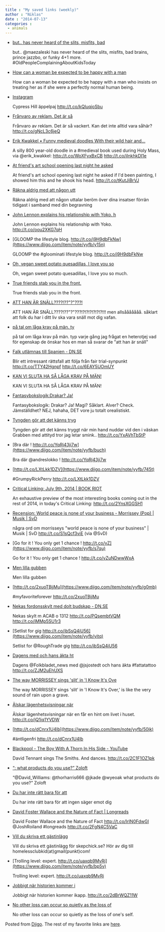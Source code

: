 ```yaml
---
title : "My saved links (weekly)"
author : "Niklas"
date : "2014-07-13"
categories : 
 - animals
---
```


- [but.. has never heard of the slits, misfits, bad](https://www.diigo.com/item/note/yyfb/tvnw)
    
    
    but.. @maezaleski has never heard of the slits, misfits, bad brains, prince jazzbo, or funky 4+1 more. #OldPeopleComplainingAboutKidsToday
    
- [How can a woman be expected to be happy with a man](https://www.diigo.com/item/note/yyfb/m91i)
    
    How can a woman be expected to be happy with a man who insists on treating her as if she were a perfectly normal human being.
    
- [Instagram](http://instagram.com/p/qUjz7wnDRV/)
    
    Cypress Hill äppelpaj http://t.co/kQluqjoSbu
    
- [Frånvaro av reklam. Det är så](https://www.diigo.com/item/note/yyfb/y2k5)
    
    Frånvaro av reklam. Det är så vackert. Kan det inte alltid vara såhär? http://t.co/gNcL3c6jeQ
    
- [Erik Kwakkel • Funny medieval doodles With their wild hair and...](http://erikkwakkel.tumblr.com/post/91070091566/funny-medieval-doodles-with-their-wild-hair-and)
    
    A silly 800 year-old doodle in a #medieval book used during Holy Mass, via @erik\_kwakkel: http://t.co/WoXFyxBxCB http://t.co/iInkhkDI1e
    
    
- [At friend's art school opening last night he asked](https://www.diigo.com/item/note/yyfb/5yuv)
    
    At friend's art school opening last night he asked if I'd been painting, I showed him this and he shook his head. http://t.co/tKutJiBrVJ
    
- [Räkna aldrig med att någon utt](https://www.diigo.com/item/note/yyfb/96sy)
    
    Räkna aldrig med att någon uttalar beröm över dina insatser förrän tidigast i samband med din begravning
    
- [John Lennon explains his relationship with Yoko. h](https://www.diigo.com/item/note/yyfb/wrpa)
    
    John Lennon explains his relationship with Yoko. http://t.co/oou2XKG7qH
    
- [GLOOMP the lifestyle blog. http://t.co/j9H9dbFkNw](https://www.diigo.com/item/note/yyfb/y15n)
    
    
    GLOOMP the #gloominati lifestyle blog. http://t.co/j9H9dbFkNw
    
- [Oh, vegan sweet potato quesadillas, I love you so](https://www.diigo.com/item/note/yyfb/b3yo)
    
    Oh, vegan sweet potato quesadillas, I love you so much.
    
- [True friends stab you in the front.](https://www.diigo.com/item/note/yyfb/hjep)
    
    True friends stab you in the front.
    
- [ATT HAN ÄR SNÄLL????!??"?"???!](https://www.diigo.com/item/note/yyfb/nogd)
    
    ATT HAN ÄR SNÄLL????!??"?"???!?!?!?!?!?!?!!! men allsååååååå. såklart att folk du har i ditt liv ska vara snäll mot dig vafan.
    
- [på tal om låga krav på män. ty](https://www.diigo.com/item/note/yyfb/vd39)
    
    på tal om låga krav på män. typ varje gång jag frågat en heterotjej vad för egenskap de önskar hos en man så svarar de "att han är snäll"
    
- [Falk utlämnas till Spanien - DN.SE](http://mobil.dn.se/nyheter/sverige/falk-utlamnas-till-spanien/)
    
    Blir ett intressant rättsfall att följa från fair trial-synpunkt http://t.co/TTY42Hgnpf http://t.co/6EAY5UOmUY
    
- [KAN VI SLUTA HA SÅ LÅGA KRAV PÅ MÄN!](https://www.diigo.com/item/note/yyfb/cip4)
    
    KAN VI SLUTA HA SÅ LÅGA KRAV PÅ MÄN!
    
- [Fantasybokslogik:Drakar? Ja!](https://www.diigo.com/item/note/yyfb/7bda)
    
    Fantasybokslogik: Drakar? Ja! Magi? Såklart. Alver? Check. Jämställdhet? NEJ, hahaha, DET vore ju totalt orealistiskt.
    
- [Tyngden gör att det känns tryg](https://www.diigo.com/item/note/yyfb/n8hb)
    
    Tyngden gör att det känns tryggt när min hand nuddar vid den i väskan Grabben med attityd tror jag letar smink.. http://t.co/YxAVhTbStP
    
- [Bra där ! http://t.co/YqRj43ji7w](https://www.diigo.com/item/note/yyfb/buch)
    
    Bra där @andreslokko ! http://t.co/YqRj43ji7w
    
- [http://t.co/LXtLkk1DZV](https://www.diigo.com/item/note/yyfb/745t)
    
    
    #GrumpyRickPerry http://t.co/LXtLkk1DZV
    
- [Critical Linking: July 9th, 2014 | BOOK RIOT](http://bookriot.com/2014/07/09/critical-linking-july-9th-2014/)
    
    An exhaustive preview of the most interesting books coming out in the rest of 2014, in today's Critical Linking: http://t.co/2YnsXGGSH1
    
- [Recension: World peace is none of your business - Morrissey (Pop) | Musik | SvD](http://www.svd.se/kultur/musik/moz-slapper-muskelrocken-och-hittar-ratt_3733086.svd)
    
    några ord om morrisseys "world peace is none of your business" | Musik | SvD http://t.co/S1sQcf3viE (via @SvD)
    
- [Go for it ! You only get 1 chance ! http://t.co/vZ](https://www.diigo.com/item/note/yyfb/s7qu)
    
    Go for it ! You only get 1 chance ! http://t.co/vZuNDwwWxA
    
- [Men lilla gubben](https://www.diigo.com/item/note/yyfb/mc17)
    
    Men lilla gubben
    
- [http://t.co/2xuoTBjjMu](https://www.diigo.com/item/note/yyfb/g0mb)
    
    
    #myfavoriteforever http://t.co/2xuoTBjjMu
    
- [Nekas fordonsskylt med dolt budskap - DN.SE](http://www.dn.se/ekonomi/nekas-fordonsskylt-med-dolt-budskap/)
    
    Nekas skylt m ACAB o 1312 http://t.co/PQsembtVQM http://t.co/iMMp5SU1r3
    
- [Setlist for gig http://t.co/ibSsQ4iU56](https://www.diigo.com/item/note/yyfb/yitq)
    
    Setlist for @RoughTrade gig http://t.co/ibSsQ4iU56
    
- [Dagens med och hans äkta ht](https://www.diigo.com/item/note/yyfb/4j7r)
    
    
    Dagens @Folkbladet\_news med @jsjostedt och hans äkta #fattatattoo http://t.co/ZJM2uEhUXS
    
- [The way MORRISSEY sings 'slit' in 'I Know It's Ove](https://www.diigo.com/item/note/yyfb/t25n)
    
    The way MORRISSEY sings 'slit' in 'I Know It's Over,' is like the very sound of rain upon a grave.
    
- [Älskar lägenhetsvisningar när](https://www.diigo.com/item/note/yyfb/bsm8)
    
    Älskar lägenhetsvisningar när en får en hint om livet i huset. http://t.co/jQ1iq1YVDW
    
- [http://t.co/dCnrx1U4Ib](https://www.diigo.com/item/note/yyfb/50jk)
    
    
    #äntligenfri http://t.co/dCnrx1U4Ib
    
- [Blackpool - The Boy With A Thorn In His Side - YouTube](http://www.youtube.com/watch?v=6lRLgoY6Hyk&feature=youtu.be)
    
    David Tennant sings The Smiths. And dances. http://t.co/2C1F1OZ1pk
    
- [“: what products do you use?” Zoloft](https://www.diigo.com/item/note/yyfb/hsaq)
    
    “@David\_Williams: @thorharris666 @jkade @wyeoak what products do you use?” Zoloft
    
- [Du har inte rätt bara för att](https://www.diigo.com/item/note/yyfb/4nke)
    
    Du har inte rätt bara för att ingen säger emot dig
    
- [David Foster Wallace and the Nature of Fact | Longreads](http://blog.longreads.com/post/david-foster-wallace-and-the-nature-of-fact/?utm_content=buffer0270b&utm_medium=social&utm_source=twitter.com&utm_campaign=buffer)
    
    David Foster Wallace and the Nature of Fact http://t.co/IrIN0FdwGl @JoshRoiland #longreads http://t.co/2FgN4C5VaC
    
    
- [Vill du skriva ett gästinlägg](https://www.diigo.com/item/note/yyfb/hpke)
    
    Vill du skriva ett gästinlägg för skepchick.se? Hör av dig till homelessclubkid(at)gmail(punkt)com!
    
- [Trolling level: expert. http://t.co/uaxqb9MvRi](https://www.diigo.com/item/note/yyfb/bp5v)
    
    Trolling level: expert. http://t.co/uaxqb9MvRi
    
- [Jobbigt när historien kommer i](https://www.diigo.com/item/note/yyfb/89xg)
    
    Jobbigt när historien kommer ikapp. http://t.co/2dBrWQZ11W
    
- [No other loss can occur so quietly as the loss of](https://www.diigo.com/item/note/yyfb/aeow)
    
    No other loss can occur so quietly as the loss of one's self.
    

Posted from [Diigo](https://www.diigo.com). The rest of my favorite links are [here](https://www.diigo.com/user/npivic).
